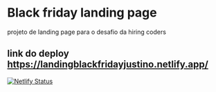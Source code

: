 # Black friday landing page

projeto de landing page para o desafio da hiring coders

## link do deploy https://landingblackfridayjustino.netlify.app/

[![Netlify Status](https://api.netlify.com/api/v1/badges/a1214c45-8e7c-457d-8670-2d08bf1b1b38/deploy-status)](https://app.netlify.com/sites/landingblackfridayjustino/deploys)
